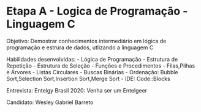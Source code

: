 # Etapa A - Logica de Programação - Linguagem C
Objetivo: Demostrar conhecimentos intermediário em lógica de programação e estrura de dados, utlizando a linguagem C 

Habilidades desenvolvidas: 
			- Lógica de Programação
			- Estrutura de Repetição
			- Estrutura de Seleção
			- Funções e Procedimentos
			- Filas,Pilhas e Árvores
			- Listas Circulares
			- Buscas Binárias
			- Ordenação: Bubble Sort,Selection Sort,Insertion Sort,Merge Sort
			- IDE: Code::Blocks
			

Entrevista: Entelgy Brasil 2020: Venha ser um Entelgeer

Candidato: Wesley Gabriel Barreto


